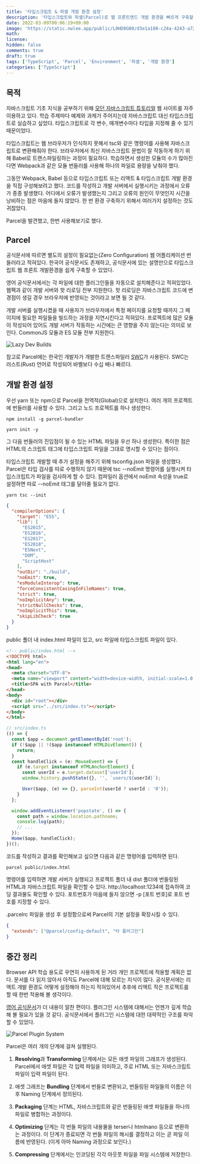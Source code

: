 ```yaml
---
title: '타입스크립트 & 파셀 개발 환경 설정'
description: '타입스크립트와 파셀(Parcel)로 웹 프론트엔드 개발 환경을 빠르게 구축할 수 있습니다.'
date: 2022-03-09T00:06:19+09:00
image: 'https://static.nwlee.app/public/L0HD8G00/d3e1a180-c24a-4243-a721-96bc623ccf98.png'
math:
license:
hidden: false
comments: true
draft: true
tags: ['TypeScript', 'Parcel', 'Environment', '파셀', '개발 환경']
categories: ['TypeScript']
---
```


## 목적

자바스크립트 기초 지식을 공부하기 위해 [모던 자바스크립트 튜토리얼](https://ko.javascript.info) 웹 사이트를 자주 이용하고 있다. 학습 주제마다 예제와 과제가 주어지는데 자바스크립트 대신 타입스크립트로 실습하고 싶었다. 타입스크립트로 각 변수, 매개변수마다 타입을 지정해 줄 수 있기 때문이었다.

타입스크립트는 웹 브라우저가 인식하지 못해서 tsc와 같은 명령어를 사용해 자바스크립트로 변환해줘야 한다. 브라우저에서 최신 자바스크립트 문법이 잘 작동하게 하기 위해 Babel로 트랜스파일링하는 과정이 필요하다. 학습하면서 생성한 모듈의 수가 많아진다면 Webpack과 같은 모듈 번들러를 사용해 하나의 파일로 용량을 낮춰야 했다.

그동안 Webpack, Babel 등으로 타입스크립트 또는 리액트 & 타입스크립트 개발 환경을 직접 구성해보려고 했다. 코드를 작성하고 개발 서버에서 실행시키는 과정에서 오류가 종종 발생했다. 어디에서 오류가 발생했는지 그리고 오류의 원인이 무엇인지 시간을 낭비하는 점은 마음에 들지 않았다. 한 번 환경 구축하기 위해서 여러가지 설정하는 것도 귀찮았다.

Parcel을 발견했고, 한번 사용해보기로 했다.

## Parcel

공식문서에 따르면 별도의 설정이 필요없는(Zero Configuration) 웹 어플리케이션 번들러라고 적혀있다. 한국어 공식문서도 존재하고, 공식문서에 있는 설명만으로 타입스크립트 웹 프론트 개발환경을 쉽게 구축할 수 있었다.

영어 공식문서에서는 각 파일에 대한 플러그인들을 자동으로 설치해준다고 적혀있었다. 웹팩과 같이 개발 서버와 핫 리로딩 전부 지원한다. 핫 리로딩은 자바스크립트 코드에 변경점이 생길 경우 브라우저에 반영되는 것이라고 보면 될 것 같다.

개발 서버를 실행시켰을 때 사용자가 브라우저에서 특정 페이지를 요청할 때까지 그 페이지에 필요한 파일들을 빌드하는 과정을 지연시킨다고 적혀있다. 프로젝트에 많은 모듈이 작성되어 있어도 개발 서버가 작동하는 시간에는 큰 영향을 주지 않는다는 의미로 보인다. CommonJS 모듈과 ES 모듈 전부 지원한다.

![Lazy Dev Builds](https://static.nwlee.app/public/L0HD8G00/d5b1de14-356f-4875-bc4e-81e68fb1d2db.png)

참고로 Parcel에는 한국인 개발자가 개발한 트랜스파일러 [SWC](https://swc.rs/)가 사용된다. SWC는 러스트(Rust) 언어로 작성되어 바벨보다 수십 배나 빠르다.

## 개발 환경 설정

우선 yarn 또는 npm으로 Parcel을 전역적(Global)으로 설치한다. 여러 개의 프로젝트에 번들러를 사용할 수 있다. 그리고 노드 프로젝트를 하나 생성한다.

```PS
npm install -g parcel-bundler

yarn init -y
```

그 다음 번들러의 진입점이 될 수 있는 HTML 파일을 우선 하나 생성한다. 특이한 점은 HTML의 스크립트 태그에 타입스크립트 파일을 그대로 명시할 수 있다는 점이다.

타입스크립트 개발할 때 추가 설정을 해주기 위해 tsconfig.json 파일을 생성했다. Parcel은 타입 검사를 따로 수행하지 않기 때문에 tsc --noEmit 명령어를 실행시켜 타입스크립트가 파일을 검사하게 할 수 있다. 컴파일러 옵션에서 noEmit 속성을 true로 설정하면 따로 --noEmit 태그를 달아줄 필요가 없다.

```PS
yarn tsc --init
```

```JSON
{
  "compilerOptions": {
    "target": "ES5",
    "lib": [
      "ES2015",
      "ES2016",
      "ES2017",
      "ES2018",
      "ESNext",
      "DOM",
      "ScriptHost"
    ],
    "outDir": "./build",
    "noEmit": true,
    "esModuleInterop": true,
    "forceConsistentCasingInFileNames": true,
    "strict": true,
    "noImplicitAny": true,
    "strictNullChecks": true,
    "noImplicitThis": true,
    "skipLibCheck": true
  }
}
```

public 폴더 내 index.html 파일이 있고, src 파일에 타입스크립트 파일이 있다.

```HTML
<!-- public/index.html -->
<!DOCTYPE html>
<html lang="en">
<head>
  <meta charset="UTF-8">
  <meta name="viewport" content="width=device-width, initial-scale=1.0, user-scalable=no">
  <title>SPA with Parcel</title>
</head>
<body>
  <div id="root"></div>
  <script src="../src/index.ts"></script>
</body>
</html>
```

```TypeScript
// src/index.ts
(() => {
  const $app = document.getElementById('root');
  if (!$app || !($app instanceof HTMLDivElement)) {
    return;
  }
  const handleClick = (e: MouseEvent) => {
    if (e.target instanceof HTMLAnchorElement) {
      const userId = e.target.dataset['userId'];
      window.history.pushState({}, '', `users/${userId}`);

      User($app, (e) => {}, parseInt(userId ? userId : '0'));
    }
  };

  window.addEventListener('popstate', () => {
    const path = window.location.pathname;
    console.log(path);
    // ...
  });
  Home($app, handleClick);
})();
```

코드를 작성하고 결과를 확인해보고 싶으면 다음과 같은 명령어를 입력하면 된다.

```PS
parcel public/index.html
```

명령어를 입력하면 개발 서버가 실행되고 프로젝트 폴더 내 dist 폴더에 번들링된 HTML과 자바스크립트 파일을 확인할 수 있다. http://localhost:1234에 접속하여 코딩 결과물도 확인할 수 있다. 포트번호가 마음에 들지 않으면 -p [포트 번호]로 포트 번호를 지정할 수 있다.

.parcelrc 파일을 생성 후 설정함으로써 Parcel의 기본 설정을 확장시킬 수 있다.

```JSON
{
  "extends": ["@parcel/config-default", "타 플러그인"]
}
```

## 중간 정리

Browser API 학습 용도로 우연히 사용하게 된 거라 개인 프로젝트에 적용할 계획은 없다. 문서를 다 읽지 않아서 아직도 Parcel에 대해 모르는 지식이 많다. 공식문서에는 리액트 개발 환경도 어떻게 설정해야 하는지 적혀있어서 추후에 리액트 작은 프로젝트를 할 때 한번 적용해 볼 생각이다.

[영어 공식문서](https://parceljs.org/)가 더 내용이 알찬 편이다. 플러그인 시스템에 대해서는 언젠가 깊게 학습해 볼 필요가 있을 것 같다. 공식문서에서 플러그인 시스템에 대한 대략적인 구조를 파악할 수 있었다.

![Parcel Plugin System](https://static.nwlee.app/public/L0HD8G00/0212a382-48fb-4464-8db5-67f5b0ea9d8d.png)

Parcel은 여러 개의 단계에 걸쳐 실행된다.

1. **Resolving**과 **Transforming** 단계에서는 모든 애셋 파일의 그래프가 생성된다. Parcel에서 애셋 파일은 각 입력 파일을 의미하고, 주로 HTML 또는 자바스크립트 파일이 입력 파일이 된다.

2. 애셋 그래프는 **Bundling** 단계에서 번들로 변환되고, 번들링된 파일들의 이름은 이후 Naming 단계에서 정의된다.

3. **Packaging** 단계는 HTML, 자바스크립트와 같은 번들링된 애셋 파일들을 하나의 파일로 병합하는 과정이다.

4. **Optimizing** 단계는 각 번들 파일의 내용물을 terser나 htmlnano 등으로 변환하는 과정이다. 이 단계가 종료되면 각 번들 파일의 해시를 결정하고 이는 곧 파일 이름에 반영된다. (이게 아마 Naming 과정으로 보인다.)

5. **Compressing** 단계에서는 인코딩된 각각 아웃풋 파일을 파일 시스템에 저장한다.
